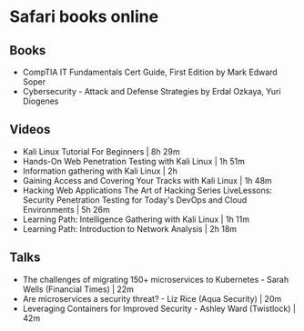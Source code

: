# Safari books online

## Books
- CompTIA IT Fundamentals Cert Guide, First Edition by Mark Edward Soper
- Cybersecurity - Attack and Defense Strategies by Erdal Ozkaya, Yuri Diogenes

## Videos
- Kali Linux Tutorial For Beginners | 8h 29m
- Hands-On Web Penetration Testing with Kali Linux | 1h 51m
- Information gathering with Kali Linux | 2h
- Gaining Access and Covering Your Tracks with Kali Linux | 1h 48m
- Hacking Web Applications The Art of Hacking Series LiveLessons: Security Penetration Testing for Today's DevOps and Cloud Environments | 5h 26m
- Learning Path: Intelligence Gathering with Kali Linux | 1h 11m
- Learning Path: Introduction to Network Analysis | 2h 18m

## Talks
- The challenges of migrating 150+ microservices to Kubernetes - Sarah Wells (Financial Times) | 22m
- Are microservices a security threat? - Liz Rice (Aqua Security) | 20m
- Leveraging Containers for Improved Security - Ashley Ward (Twistlock) | 42m
